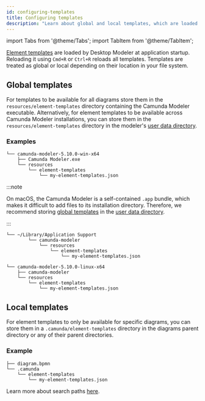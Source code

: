 ```yaml
---
id: configuring-templates
title: Configuring templates
description: "Learn about global and local templates, which are loaded by the modeler at application startup."
---
```


import Tabs from '@theme/Tabs';
import TabItem from '@theme/TabItem';

[Element templates](/components/modeler/element-templates/about-templates.md) are loaded by Desktop Modeler at application startup. Reloading it using `Cmd+R` or `Ctrl+R` reloads all templates. Templates are treated as global or local depending on their location in your file system.

## Global templates

For templates to be available for all diagrams store them in the `resources/element-templates` directory containing the Camunda Modeler executable. Alternatively, for element templates to be available across Camunda Modeler installations, you can store them in the `resources/element-templates` directory in the modeler's [user data directory](../../search-paths#user-data-directory).

### Examples

<Tabs>
  <TabItem value="windows" label="Windows">

```
└── camunda-modeler-5.10.0-win-x64
    ├── Camunda Modeler.exe
    └── resources
        └── element-templates
            └── my-element-templates.json
```

  </TabItem>
  <TabItem value="mac" label="macOS">

:::note

On macOS, the Camunda Modeler is a self-contained `.app` bundle, which makes it difficult to add files to its installation directory. Therefore, we recommend storing [global templates](#global-templates) in the [user data directory](../../search-paths#user-data-directory).

:::

```
└── ~/Library/Application Support
        └── camunda-modeler
            └── resources
                └── element-templates
                    └── my-element-templates.json
```

  </TabItem>
  <TabItem value="linux" label="Linux">

```
└── camunda-modeler-5.10.0-linux-x64
    ├── camunda-modeler
    └── resources
        └── element-templates
            └── my-element-templates.json
```

  </TabItem>
</Tabs>

## Local templates

For element templates to only be available for specific diagrams, you can store them in a `.camunda/element-templates` directory in the diagrams parent directory or any of their parent directories.

### Example

```
├── diagram.bpmn
└── .camunda
    └── element-templates
        └── my-element-templates.json
```

Learn more about search paths [here](../../search-paths).
